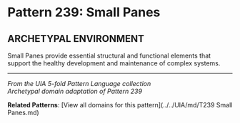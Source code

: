 # Pattern 239: Small Panes

## ARCHETYPAL ENVIRONMENT

Small Panes provide essential structural and functional elements that support the healthy development and maintenance of complex systems.

---

*From the UIA 5-fold Pattern Language collection*  
*Archetypal domain adaptation of Pattern 239*

**Related Patterns**: [View all domains for this pattern](../../UIA/md/T239 Small Panes.md)